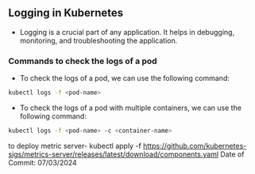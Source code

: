 ## Logging in Kubernetes

- Logging is a crucial part of any application. It helps in debugging, monitoring, and troubleshooting the application.

### Commands to check the logs of a pod

- To check the logs of a pod, we can use the following command:
```bash
kubectl logs -f <pod-name>
```

- To check the logs of a pod with multiple containers, we can use the following command:
```bash
kubectl logs -f <pod-name> -c <container-name>
```
to deploy metric server-
kubectl apply -f https://github.com/kubernetes-sigs/metrics-server/releases/latest/download/components.yaml
Date of Commit: 07/03/2024

